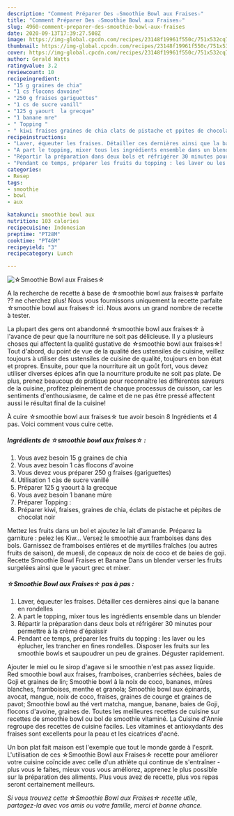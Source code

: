 ```yaml
---
description: "Comment Préparer Des ☆Smoothie Bowl aux Fraises☆"
title: "Comment Préparer Des ☆Smoothie Bowl aux Fraises☆"
slug: 4960-comment-preparer-des-smoothie-bowl-aux-fraises
date: 2020-09-13T17:39:27.508Z
image: https://img-global.cpcdn.com/recipes/23148f19961f550c/751x532cq70/☆smoothie-bowl-aux-fraises☆-photo-principale-de-la-recette.jpg
thumbnail: https://img-global.cpcdn.com/recipes/23148f19961f550c/751x532cq70/☆smoothie-bowl-aux-fraises☆-photo-principale-de-la-recette.jpg
cover: https://img-global.cpcdn.com/recipes/23148f19961f550c/751x532cq70/☆smoothie-bowl-aux-fraises☆-photo-principale-de-la-recette.jpg
author: Gerald Watts
ratingvalue: 3.2
reviewcount: 10
recipeingredient:
- "15 g graines de chia"
- "1 cs flocons davoine"
- "250 g fraises gariguettes"
- "1 cs de sucre vanill"
- "125 g yaourt  la grecque"
- "1 banane mre"
- " Topping "
- " kiwi fraises graines de chia clats de pistache et ppites de chocolat noir"
recipeinstructions:
- "Laver, équeuter les fraises. Détailler ces dernières ainsi que la banane en rondelles"
- "A part le topping, mixer tous les ingrédients ensemble dans un blender"
- "Répartir la préparation dans deux bols et réfrigérer 30 minutes pour permettre à la crème d&#39;épaissir"
- "Pendant ce temps, préparer les fruits du topping : les laver ou les éplucher, les trancher en fines rondelles. Disposer les fruits sur les smoothie bowls et saupoudrer un peu de graines. Déguster rapidement."
categories:
- Resep
tags:
- smoothie
- bowl
- aux

katakunci: smoothie bowl aux 
nutrition: 103 calories
recipecuisine: Indonesian
preptime: "PT28M"
cooktime: "PT46M"
recipeyield: "3"
recipecategory: Lunch

---
```



![☆Smoothie Bowl aux Fraises☆](https://img-global.cpcdn.com/recipes/23148f19961f550c/751x532cq70/☆smoothie-bowl-aux-fraises☆-photo-principale-de-la-recette.jpg)

A la recherche de recette à base de ☆smoothie bowl aux fraises☆ parfaite ?? ne cherchez plus! Nous vous fournissons uniquement la recette parfaite ☆smoothie bowl aux fraises☆ ici. Nous avons un grand nombre de recette à tester.

La plupart des gens ont abandonné ☆smoothie bowl aux fraises☆ à l'avance de peur que la nourriture ne soit pas délicieuse. Il y a plusieurs choses qui affectent la qualité gustative de ☆smoothie bowl aux fraises☆! Tout d'abord, du point de vue de la qualité des ustensiles de cuisine, veillez toujours à utiliser des ustensiles de cuisine de qualité, toujours en bon état et propres. Ensuite, pour que la nourriture ait un goût fort, vous devez utiliser diverses épices afin que la nourriture produite ne soit pas plate. De plus, prenez beaucoup de pratique pour reconnaître les différentes saveurs de la cuisine, profitez pleinement de chaque processus de cuisson, car les sentiments d'enthousiasme, de calme et de ne pas être pressé affectent aussi le résultat final de la cuisine!

<!--inarticleads1-->

À cuire ☆smoothie bowl aux fraises☆ tue avoir besoin 8 Ingrédients et 4 pas. Voici comment vous cuire cette.

##### Ingrédients de ☆smoothie bowl aux fraises☆ :

1. Vous avez besoin 15 g graines de chia
1. Vous avez besoin 1 càs flocons d&#39;avoine
1. Vous devez vous préparer 250 g fraises (gariguettes)
1. Utilisation 1 càs de sucre vanillé
1. Préparer 125 g yaourt à la grecque
1. Vous avez besoin 1 banane mûre
1. Préparer  Topping :
1. Préparer  kiwi, fraises, graines de chia, éclats de pistache et pépites de chocolat noir


Mettez les fruits dans un bol et ajoutez le lait d&#39;amande. Préparez la garniture : pelez les Kiw… Versez le smoothie aux framboises dans des bols. Garnissez de framboises entières et de myrtilles fraîches (ou autres fruits de saison), de muesli, de copeaux de noix de coco et de baies de goji. Recette Smoothie Bowl Fraises et Banane Dans un blender verser les fruits surgelées ainsi que le yaourt grec et mixer. 

<!--inarticleads2-->

##### ☆Smoothie Bowl aux Fraises☆ pas à pas :

1. Laver, équeuter les fraises. Détailler ces dernières ainsi que la banane en rondelles
1. A part le topping, mixer tous les ingrédients ensemble dans un blender
1. Répartir la préparation dans deux bols et réfrigérer 30 minutes pour permettre à la crème d&#39;épaissir
1. Pendant ce temps, préparer les fruits du topping : les laver ou les éplucher, les trancher en fines rondelles. Disposer les fruits sur les smoothie bowls et saupoudrer un peu de graines. Déguster rapidement.


Ajouter le miel ou le sirop d&#39;agave si le smoothie n&#39;est pas assez liquide. Red smoothie bowl aux fraises, framboises, cranberries séchées, baies de Goji et graines de lin; Smoothie bowl à la noix de coco, bananes, mûres blanches, framboises, menthe et granola; Smoothie bowl aux épinards, avocat, mangue, noix de coco, fraises, graines de courge et graines de pavot; Smoothie bowl au thé vert matcha, mangue, banane, baies de Goji, flocons d&#39;avoine, graines de. Toutes les meilleures recettes de cuisine sur recettes de smoothie bowl ou bol de smoothie vitaminé. La Cuisine d&#39;Annie regroupe des recettes de cuisine faciles. Les vitamines et antioxydants des fraises sont excellents pour la peau et les cicatrices d&#39;acné. 

<!--inarticleads1-->

<p>
Un bon plat fait maison est l'exemple que tout le monde garde à l'esprit. L'utilisation de ces ☆Smoothie Bowl aux Fraises☆ recette pour améliorer votre cuisine coïncide avec celle d'un athlète qui continue de s'entraîner - plus vous le faites, mieux vous vous améliorez, apprenez le plus possible sur la préparation des aliments. Plus vous avez de recette, plus vos repas seront certainement meilleurs.
</p>

<p>
<i>Si vous trouvez cette ☆Smoothie Bowl aux Fraises☆ recette utile, partagez-la avec vos amis ou votre famille, merci et bonne chance.</i>
</p>
